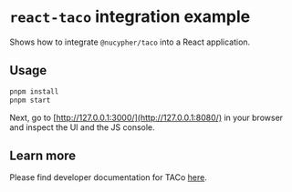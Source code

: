 # `react-taco` integration example

Shows how to integrate `@nucypher/taco` into a React application.
## Usage

```bash
pnpm install
pnpm start
```

Next, go to [http://127.0.0.1:3000/](http://127.0.0.1:8080/) in your browser and
inspect the UI and the JS console.

## Learn more

Please find developer documentation for
TACo [here](https://docs.taco.build/).
